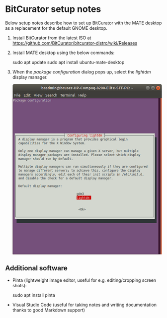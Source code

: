 # BitCurator setup notes

Below setup notes describe how to set up BitCurator with the MATE desktop as a replacement for the default GNOME desktop.

1. Install BitCurator from the latest ISO at <https://github.com/BitCurator/bitcurator-distro/wiki/Releases>

2. Install MATE desktop using the below commands:

    sudo apt update
    sudo apt install ubuntu-mate-desktop

3. When the *package configuration* dialog pops up, select the *lightdm* display manager.

    ![](./img/display-lightdm.png)


## Additional software

- Pinta (lightweight image editor, useful for e.g. editing/cropping screen shots):

    sudo apt install pinta

- Visual Studio Code (useful for taking notes and writing documentation thanks to good Markdown support)

